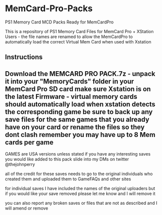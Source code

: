 # MemCard-Pro-Packs
PS1 Memory Card MCD Packs Ready for MemCardPro

This is a repository of PS1 Memory Card Files for MemCard Pro + XStation Users - the file names are renamed to allow the MemCardPro to automatically load the correct Virtual Mem Card when used with Xstation

Instructions 
---------------------------------------------
Download the MEMCARD PRO PACK.7z - unpack it into your "MemoryCards" folder in your MemCard Pro SD card 
make sure Xstation is on the latest Firmware - virtual memory cards should automatically load when xstation detects the corresponding game
be sure to back up any save files for the same games that you already have on your card or rename the files so they dont clash 
remember you may have up to 8 Mem cards per game 
----------------------------------------------

GAMES are USA versions unless stated if you have any interesting saves you would like added to this pack
slide into my DMs on twitter @thejohnperry

all of the credit for these saves needs to go to the original individuals who created them and uploaded them to GameFAQs and other sites  

for individual saves I have included the names of the original uploaders but if you would like your save removed please let me know and I will remove it 

you can also report any broken saves or files that are not as described and I will amend or remove 
